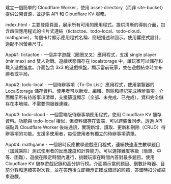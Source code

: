 建立一個簡單的 Cloudflare Worker，使用 asset-directory（而非 site-bucket）提供公開資源，並提供 API 和 Cloudflare KV 服務。

index.html - 主要登陸頁面，展示所有可用的應用程式。提供清晰的導航介面，包含四個應用程式的卡片式連結（tictactoe、todo-local、todo-cloud、mathgame），每個卡片顯示應用程式名稱、簡短描述和圖示。使用響應式設計，適配不同螢幕尺寸。

App#1: tictactoe - 一個井字遊戲（圈圈叉叉）應用程式，支援 single player (minimax) and 雙人對戰。遊戲狀態儲存在 localstorage 中，讓玩家可以儲存和載入遊戲進度。介面包含 3x3 的遊戲棋盤，顯示當前玩家，並在遊戲結束時宣布勝者或平局。

App#2: todo-local - 一個待辦事項（To-Do List）應用程式，使用瀏覽器的 LocalStorage 儲存資料。使用者可以新增、編輯、刪除和標記完成待辦事項。介面顯示所有待辦事項清單，支援篩選顯示（全部、未完成、已完成）。資料完全儲存在本地端，不需要伺服器連線。

App#3: todo-cloud - 一個雲端版待辦事項應用程式，使用 Cloudflare KV 儲存資料。功能與 todo-local 相似，但資料儲存在雲端，可以跨裝置同步。透過 API 端點與 Cloudflare Worker 後端通訊，實現新增、讀取、更新和刪除（CRUD）待辦事項的功能。支援多使用者，每個使用者有獨立的待辦事項清單。

App#4: mathgame - 一個限時反應數學遊戲應用程式，連續快速產生數學題目（加減乘除）測試使用者的反應速度和計算能力。可以選擇難度等級（簡單、中等、困難），遊戲在限定時間內進行，挑戰玩家在時間內答對最多題目。使用 Cloudflare KV 儲存遊戲記錄和高分排行榜。介面顯示當前題目、倒數計時器、目前分數和連續答對次數，並在答題後立即顯示正確或錯誤的回饋，答錯時扣分或結束遊戲。